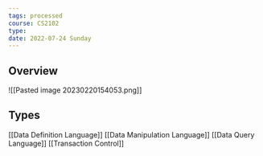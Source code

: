 ```yaml
---
tags: processed
course: CS2102
type:
date: 2022-07-24 Sunday
---
```

## Overview

![[Pasted image 20230220154053.png]]

## Types
[[Data Definition Language]]
[[Data Manipulation Language]]
[[Data Query Language]]
[[Transaction Control]]



